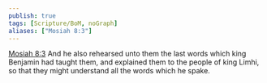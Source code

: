 ```yaml
---
publish: true
tags: [Scripture/BoM, noGraph]
aliases: ["Mosiah 8:3"]
---
```

[Mosiah 8:3](https://churchofjesuschrist.org/study/scriptures/bofm/mosiah/8?lang=eng&id=p3#p3) And he also rehearsed unto them the last words which king Benjamin had taught them, and explained them to the people of king Limhi, so that they might understand all the words which he spake.
